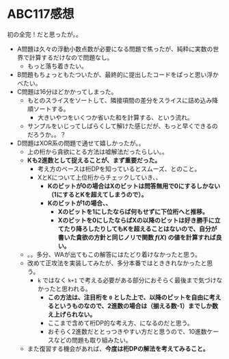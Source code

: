 # ABC117感想

初の全完！だと思ったが。。

- A問題は久々の浮動小数点数が必要になる問題で焦ったが、純粋に実数の世界で計算するだけなので問題なし。
  - もっと落ち着きたい。
- B問題もちょっともたついたが、最終的に提出したコードをぱっと思い浮かべたい。
- C問題は16分ほどかかってしまった。
  - もとのスライスをソートして、隣接項間の差分をスライスに詰め込み降順ソートする。
    - 大きいやつをいくつか省いた和を計算する、という流れ。
  - サンプルをいじってしばらくして解けた感じだが、もっと早くできるのだろうか。。？
- D問題はXOR系の問題で通せて嬉しかったが。。
  - 上の桁から貪欲にとる方法は嘘解法だったらしい。。
  - **Kも2進数として捉えることが、まず重要だった。**
    - 考え方のベースは桁DPを知っているとスムーズ、とのこと。
    - XとKについて上位桁からチェックしていき、、
      - **Kのビットが0の場合はXのビットは問答無用で0にするしかない（1にするとKを超えてしまうので）。**
      - **Kのビットが1の場合、、**
        - **Xのビットを1にしたならば何もせずに下位桁へと推移。**
        - **Xのビットを0にしたならばXの以降のビットは好き勝手に立てたり降ろしたりしてもKを超えることはないので、自分が書いた貪欲の方針と同じノリで関数 $f(X)$ の値を計算すれば良い。**
  - 。。多分、WAが出てもこの解答にはたどり着けなかったと思う。
  - 改めて正攻法を実装してみたが、多分本番ではとききれなかったと思う。
    - `k` ではなく `k+1` で考える必要がある部分におそらく最後まで気づけなかったと思われる。
      - **この方法は、注目桁を `0` とした上で、以降のビットを自由に考えるというものなので、2進数の場合は（揃える数-1）までしか数え上げられない。**
      - ここまで含めて桁DP的な考え方、になるのだと思う。
      - おそらく2進数だととっつきやすい方だと思うので、10進数ケースなどの問題も取り組みたい。
  - また復習する機会があれば、**今度は桁DPの解法を考えてみること。**

